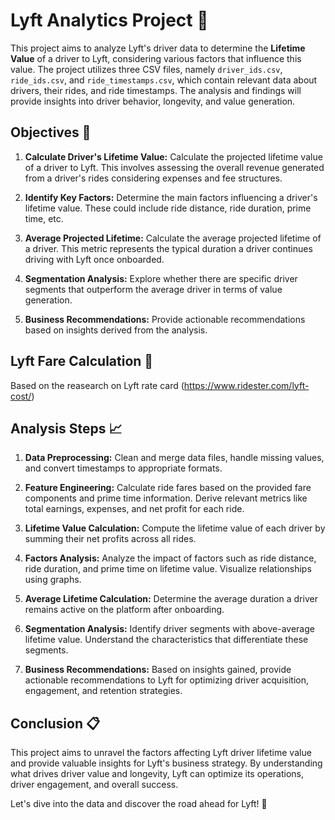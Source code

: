# Lyft Analytics Project :car: 

This project aims to analyze Lyft's driver data to determine the **Lifetime Value** of a driver to Lyft, considering various factors that influence this value. The project utilizes three CSV files, namely `driver_ids.csv`, `ride_ids.csv`, and `ride_timestamps.csv`, which contain relevant data about drivers, their rides, and ride timestamps. The analysis and findings will provide insights into driver behavior, longevity, and value generation.

## Objectives :dart:

1. **Calculate Driver's Lifetime Value:** Calculate the projected lifetime value of a driver to Lyft. This involves assessing the overall revenue generated from a driver's rides considering expenses and fee structures.

2. **Identify Key Factors:** Determine the main factors influencing a driver's lifetime value. These could include ride distance, ride duration, prime time, etc.

3. **Average Projected Lifetime:** Calculate the average projected lifetime of a driver. This metric represents the typical duration a driver continues driving with Lyft once onboarded.

4. **Segmentation Analysis:** Explore whether there are specific driver segments that outperform the average driver in terms of value generation.

5. **Business Recommendations:** Provide actionable recommendations based on insights derived from the analysis.

## Lyft Fare Calculation :page_facing_up:

Based on the reasearch on Lyft rate card (https://www.ridester.com/lyft-cost/)

## Analysis Steps :chart_with_upwards_trend:

1. **Data Preprocessing:** Clean and merge data files, handle missing values, and convert timestamps to appropriate formats.

2. **Feature Engineering:** Calculate ride fares based on the provided fare components and prime time information. Derive relevant metrics like total earnings, expenses, and net profit for each ride.

3. **Lifetime Value Calculation:** Compute the lifetime value of each driver by summing their net profits across all rides.

4. **Factors Analysis:** Analyze the impact of factors such as ride distance, ride duration, and prime time on lifetime value. Visualize relationships using graphs.

5. **Average Lifetime Calculation:** Determine the average duration a driver remains active on the platform after onboarding.

6. **Segmentation Analysis:** Identify driver segments with above-average lifetime value. Understand the characteristics that differentiate these segments.

7. **Business Recommendations:** Based on insights gained, provide actionable recommendations to Lyft for optimizing driver acquisition, engagement, and retention strategies.


## Conclusion :clipboard:

This project aims to unravel the factors affecting Lyft driver lifetime value and provide valuable insights for Lyft's business strategy. By understanding what drives driver value and longevity, Lyft can optimize its operations, driver engagement, and overall success. 

Let's dive into the data and discover the road ahead for Lyft! :car:
